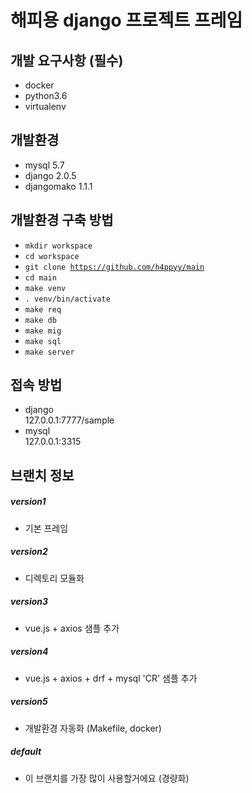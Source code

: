 해피용 django 프로젝트 프레임
=============

개발 요구사항 (필수)
-------------
- docker
- python3.6
- virtualenv

개발환경
-------------

- mysql 5.7
- django 2.0.5
- djangomako 1.1.1


개발환경 구축 방법
-------------

- <code>mkdir workspace</code>    
- <code>cd workspace</code>    
- <code>git clone https://github.com/h4ppyy/main</code>    
- <code>cd main</code>    
- <code>make venv</code>  
- <code>. venv/bin/activate</code>  
- <code>make req</code>  
- <code>make db</code>  
- <code>make mig</code>  
- <code>make sql</code>  
- <code>make server</code>  

접속 방법
-------------
- django  
127.0.0.1:7777/sample  
- mysql  
127.0.0.1:3315  

브랜치 정보
-------------
##### version1
- 기본 프레임

##### version2
- 디렉토리 모듈화

##### version3
- vue.js + axios 샘플 추가

##### version4
- vue.js + axios + drf + mysql 'CR' 샘플 추가

##### version5
- 개발환경 자동화 (Makefile, docker)

##### default
- 이 브랜치를 가장 많이 사용할거에요 (경량화)
